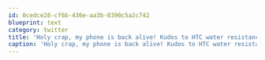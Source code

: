 ```yaml
---
id: 0cedce28-cf6b-436e-aa3b-0390c5a2c742
blueprint: text
category: twitter
title: 'Holy crap, my phone is back alive! Kudos to HTC water resistance. (10 mins immersed in the lake)'
caption: 'Holy crap, my phone is back alive! Kudos to HTC water resistance. (10 mins immersed in the lake)'
---
```

